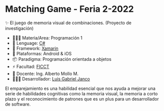 <h1>Matching Game - Feria 2-2022</h1>

✨ El juego de memoria visual de combinaciones. (Proyecto de investigación)

- 🧑🏻‍💻 Materia/Area: Programación 1
- 🚀 Lenguage: [C#](https://learn.microsoft.com/es-es/dotnet/csharp/)
- 🦾 Framework: [Xamarin](https://dotnet.microsoft.com/en-us/apps/xamarin)
- 📱 Plataformas: Android & iOS
- 📦 Paradigma: Programación orientada a objetos
- ⚡️ Facultad: [FICCT](https://www.uagrm.edu.bo/facultades/ficct)
- 💅 Docente: Ing. Alberto Mollo M.
- 🧑🏻‍💻 Desarrollador: [Luis Gabriel Janco](https://github.com/LuiSauter)

El emparejamiento es una habilidad esencial que nos ayuda a mejorar una serie de habilidades cognitivas como la memoria visual, la memoria a corto plazo y el reconocimiento de patrones que es un plus para un desarrollador de software.
